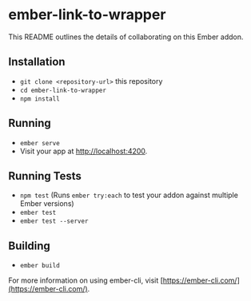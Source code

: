 # ember-link-to-wrapper

This README outlines the details of collaborating on this Ember addon.

## Installation

* `git clone <repository-url>` this repository
* `cd ember-link-to-wrapper`
* `npm install`

## Running

* `ember serve`
* Visit your app at [http://localhost:4200](http://localhost:4200).

## Running Tests

* `npm test` (Runs `ember try:each` to test your addon against multiple Ember versions)
* `ember test`
* `ember test --server`

## Building

* `ember build`

For more information on using ember-cli, visit [https://ember-cli.com/](https://ember-cli.com/).
